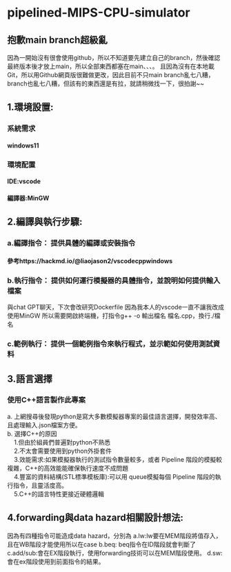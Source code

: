 # pipelined-MIPS-CPU-simulator
##
## 抱歉main branch超級亂
因為一開始沒有很會使用github，所以不知道要先建立自己的branch，然後確認最終版本後才放上main，所以全部東西都塞在main、、、。
且因為沒有在本地載Git，所以用Github網頁版很難做更改，因此目前不只main branch亂七八糟，branch也亂七八糟，但該有的東西還是有拉，就請稍微找一下，很拍謝~~
## 1.環境設置: 
### 系統需求
#### windows11
### 環境配置
#### IDE:vscode
#### 編譯器:MinGW
##
## 2.編譯與執行步驟:
### a.編譯指令： 提供具體的編譯或安裝指令
#### 參考https://hackmd.io/@liaojason2/vscodecppwindows
### b.執行指令： 提供如何運行模擬器的具體指令，並說明如何提供輸入檔案
與chat GPT聊天，下次會改研究Dockerfile
因為我本人的vscode一直不讓我改成使用MinGW
所以需要開啟終端機，打指令g++ -o 輸出檔名 檔名.cpp，換行./檔名
### c.範例執行： 提供一個範例指令來執行程式，並示範如何使用測試資料

## 3.語言選擇
### 使用C++語言製作此專案
a. 上網搜尋後發現python是寫大多數模擬器專案的最佳語言選擇，開發效率高、且處理輸入.json檔案方便。  
b. 選擇C++的原因  
&nbsp;&nbsp;&nbsp;&nbsp;1.但由於組員們普遍對python不熟悉  
&nbsp;&nbsp;&nbsp;&nbsp;2.不太會需要使用到python外掛套件  
&nbsp;&nbsp;&nbsp;&nbsp;3.效能需求:如果模擬器執行的測試指令數量較多，或者 Pipeline 階段的模擬較複雜，C++的高效能能確保執行速度不成問題  
&nbsp;&nbsp;&nbsp;&nbsp;4.豐富的資料結構(STL標準模板庫):可以用 queue模擬每個 Pipeline 階段的執行指令，且靈活度高。  
&nbsp;&nbsp;&nbsp;&nbsp;5.C++的語言特性更接近硬體邏輯  
##
## 4.forwarding與data hazard相關設計想法:
因為有四種指令可能造成data hazard，分別為
a.lw:lw要在MEM階段將值存入，且在WB階段才能使用所以在case
b.beq: beq指令在ID階段就會判斷了
c.add/sub:會在EX階段執行，使用forwarding技術可以在MEM階段使用。
d.sw:會在ex階段使用到前面指令的結果。
